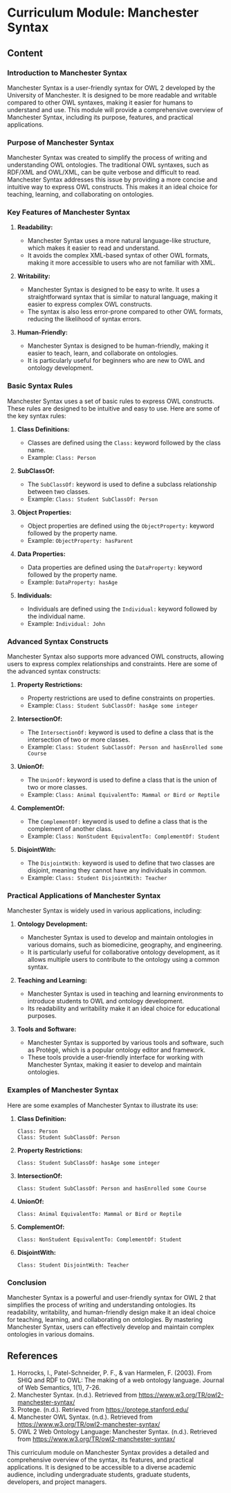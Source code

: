 # Curriculum Module: Manchester Syntax

## Content

### Introduction to Manchester Syntax

Manchester Syntax is a user-friendly syntax for OWL 2 developed by the University of Manchester. It is designed to be more readable and writable compared to other OWL syntaxes, making it easier for humans to understand and use. This module will provide a comprehensive overview of Manchester Syntax, including its purpose, features, and practical applications.

### Purpose of Manchester Syntax

Manchester Syntax was created to simplify the process of writing and understanding OWL ontologies. The traditional OWL syntaxes, such as RDF/XML and OWL/XML, can be quite verbose and difficult to read. Manchester Syntax addresses this issue by providing a more concise and intuitive way to express OWL constructs. This makes it an ideal choice for teaching, learning, and collaborating on ontologies.

### Key Features of Manchester Syntax

1. **Readability:**
   - Manchester Syntax uses a more natural language-like structure, which makes it easier to read and understand.
   - It avoids the complex XML-based syntax of other OWL formats, making it more accessible to users who are not familiar with XML.

2. **Writability:**
   - Manchester Syntax is designed to be easy to write. It uses a straightforward syntax that is similar to natural language, making it easier to express complex OWL constructs.
   - The syntax is also less error-prone compared to other OWL formats, reducing the likelihood of syntax errors.

3. **Human-Friendly:**
   - Manchester Syntax is designed to be human-friendly, making it easier to teach, learn, and collaborate on ontologies.
   - It is particularly useful for beginners who are new to OWL and ontology development.

### Basic Syntax Rules

Manchester Syntax uses a set of basic rules to express OWL constructs. These rules are designed to be intuitive and easy to use. Here are some of the key syntax rules:

1. **Class Definitions:**
   - Classes are defined using the `Class:` keyword followed by the class name.
   - Example: `Class: Person`

2. **SubClassOf:**
   - The `SubClassOf:` keyword is used to define a subclass relationship between two classes.
   - Example: `Class: Student SubClassOf: Person`

3. **Object Properties:**
   - Object properties are defined using the `ObjectProperty:` keyword followed by the property name.
   - Example: `ObjectProperty: hasParent`

4. **Data Properties:**
   - Data properties are defined using the `DataProperty:` keyword followed by the property name.
   - Example: `DataProperty: hasAge`

5. **Individuals:**
   - Individuals are defined using the `Individual:` keyword followed by the individual name.
   - Example: `Individual: John`

### Advanced Syntax Constructs

Manchester Syntax also supports more advanced OWL constructs, allowing users to express complex relationships and constraints. Here are some of the advanced syntax constructs:

1. **Property Restrictions:**
   - Property restrictions are used to define constraints on properties.
   - Example: `Class: Student SubClassOf: hasAge some integer`

2. **IntersectionOf:**
   - The `IntersectionOf:` keyword is used to define a class that is the intersection of two or more classes.
   - Example: `Class: Student SubClassOf: Person and hasEnrolled some Course`

3. **UnionOf:**
   - The `UnionOf:` keyword is used to define a class that is the union of two or more classes.
   - Example: `Class: Animal EquivalentTo: Mammal or Bird or Reptile`

4. **ComplementOf:**
   - The `ComplementOf:` keyword is used to define a class that is the complement of another class.
   - Example: `Class: NonStudent EquivalentTo: ComplementOf: Student`

5. **DisjointWith:**
   - The `DisjointWith:` keyword is used to define that two classes are disjoint, meaning they cannot have any individuals in common.
   - Example: `Class: Student DisjointWith: Teacher`

### Practical Applications of Manchester Syntax

Manchester Syntax is widely used in various applications, including:

1. **Ontology Development:**
   - Manchester Syntax is used to develop and maintain ontologies in various domains, such as biomedicine, geography, and engineering.
   - It is particularly useful for collaborative ontology development, as it allows multiple users to contribute to the ontology using a common syntax.

2. **Teaching and Learning:**
   - Manchester Syntax is used in teaching and learning environments to introduce students to OWL and ontology development.
   - Its readability and writability make it an ideal choice for educational purposes.

3. **Tools and Software:**
   - Manchester Syntax is supported by various tools and software, such as Protégé, which is a popular ontology editor and framework.
   - These tools provide a user-friendly interface for working with Manchester Syntax, making it easier to develop and maintain ontologies.

### Examples of Manchester Syntax

Here are some examples of Manchester Syntax to illustrate its use:

1. **Class Definition:**
   ```
   Class: Person
   Class: Student SubClassOf: Person
   ```

2. **Property Restrictions:**
   ```
   Class: Student SubClassOf: hasAge some integer
   ```

3. **IntersectionOf:**
   ```
   Class: Student SubClassOf: Person and hasEnrolled some Course
   ```

4. **UnionOf:**
   ```
   Class: Animal EquivalentTo: Mammal or Bird or Reptile
   ```

5. **ComplementOf:**
   ```
   Class: NonStudent EquivalentTo: ComplementOf: Student
   ```

6. **DisjointWith:**
   ```
   Class: Student DisjointWith: Teacher
   ```

### Conclusion

Manchester Syntax is a powerful and user-friendly syntax for OWL 2 that simplifies the process of writing and understanding ontologies. Its readability, writability, and human-friendly design make it an ideal choice for teaching, learning, and collaborating on ontologies. By mastering Manchester Syntax, users can effectively develop and maintain complex ontologies in various domains.

## References

1. Horrocks, I., Patel-Schneider, P. F., & van Harmelen, F. (2003). From SHIQ and RDF to OWL: The making of a web ontology language. Journal of Web Semantics, 1(1), 7-26.
2. Manchester Syntax. (n.d.). Retrieved from https://www.w3.org/TR/owl2-manchester-syntax/
3. Protege. (n.d.). Retrieved from https://protege.stanford.edu/
4. Manchester OWL Syntax. (n.d.). Retrieved from https://www.w3.org/TR/owl2-manchester-syntax/
5. OWL 2 Web Ontology Language: Manchester Syntax. (n.d.). Retrieved from https://www.w3.org/TR/owl2-manchester-syntax/

This curriculum module on Manchester Syntax provides a detailed and comprehensive overview of the syntax, its features, and practical applications. It is designed to be accessible to a diverse academic audience, including undergraduate students, graduate students, developers, and project managers.